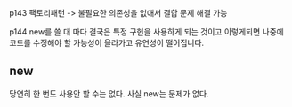 p143
팩토리패턴 -> 불필요한 의존성을 없애서 결합 문제 해결 가능

p144
new를 쓸 대 마다 결국은 특정 구현을 사용하게 되는 것이고 이렇게되면 나중에 코드를 수정해야 할 가능성이 올라가고 유연성이 떨어집니다.


## new
당연히 한 번도 사용안 할 수는 없다. 사실 new는 문제가 없다. 